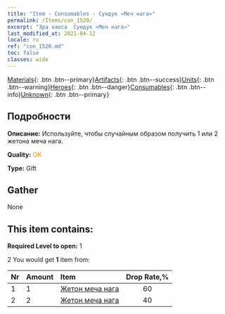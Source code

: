 ```yaml
---
title: "Item - Consumables - Сундук «Меч нага»"
permalink: /Items/con_1520/
excerpt: "Эра хаоса  Сундук «Меч нага»"
last_modified_at: 2021-04-12
locale: ru
ref: "con_1520.md"
toc: false
classes: wide
---
```

 [Materials](/ru/Items/){: .btn .btn--primary}[Artifacts](/ru/Items/Artifacts/){: .btn .btn--success}[Units](/ru/Items/Units/){: .btn .btn--warning}[Heroes](/ru/Items/Heroes/){: .btn .btn--danger}[Consumables](/ru/Items/Consumables/){: .btn .btn--info}[Unknown](/ru/Items/Unknown/){: .btn .btn--primary}

## Подробности
 **Описание:** Используйте, чтобы случайным образом получить 1 или 2 жетона меча нага.

 **Quality:** <span style="color: #FF8C00">OK</span>

 **Type:** Gift

## Gather

  None

## This item contains:

 **Required Level to open:** 1

 2 You would get **1** item  from:

  | Nr | Amount |     Item    | Drop Rate,% |
  |:---|:-------|:------------|:---------:|
  | 1 | 1 | [Жетон меча нага](/ru/Items/con_987/) | 60 | 
  | 2 | 2 | [Жетон меча нага](/ru/Items/con_987/) | 40 | 
